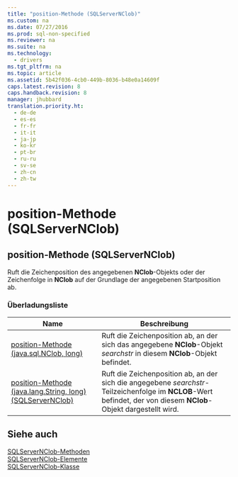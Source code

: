 ```yaml
---
title: "position-Methode (SQLServerNClob)"
ms.custom: na
ms.date: 07/27/2016
ms.prod: sql-non-specified
ms.reviewer: na
ms.suite: na
ms.technology: 
  - drivers
ms.tgt_pltfrm: na
ms.topic: article
ms.assetid: 5b42f036-4cb0-449b-8036-b48e0a14609f
caps.latest.revision: 8
caps.handback.revision: 8
manager: jhubbard
translation.priority.ht: 
  - de-de
  - es-es
  - fr-fr
  - it-it
  - ja-jp
  - ko-kr
  - pt-br
  - ru-ru
  - sv-se
  - zh-cn
  - zh-tw
---
```

# position-Methode (SQLServerNClob)
    
## position\-Methode \(SQLServerNClob\)  
 Ruft die Zeichenposition des angegebenen **NClob**\-Objekts oder der Zeichenfolge in **NClob** auf der Grundlage der angegebenen Startposition ab.  
  
### Überladungsliste  
  
|Name|Beschreibung|  
|----------|------------------|  
|[position-Methode &#40;java.sql.NClob, long&#41;](../content/position-Method--java.sql.NClob--long-.md)|Ruft die Zeichenposition ab, an der sich das angegebene **NClob**\-Objekt *searchstr* in diesem **NClob**\-Objekt befindet.|  
|[position-Methode &#40;java.lang.String, long&#41; &#40;SQLServerNClob&#41;](../content/position-Method--java.lang.String--long---SQLServerNClob-.md)|Ruft die Zeichenposition ab, an der sich die angegebene *searchstr*\-Teilzeichenfolge im **NCLOB**\-Wert befindet, der von diesem **NClob**\-Objekt dargestellt wird.|  
  
## Siehe auch  
 [SQLServerNClob-Methoden](../content/SQLServerNClob-Methods.md)   
 [SQLServerNClob-Elemente](../content/SQLServerNClob-Members.md)   
 [SQLServerNClob-Klasse](../content/SQLServerNClob-Class.md)  
  
  